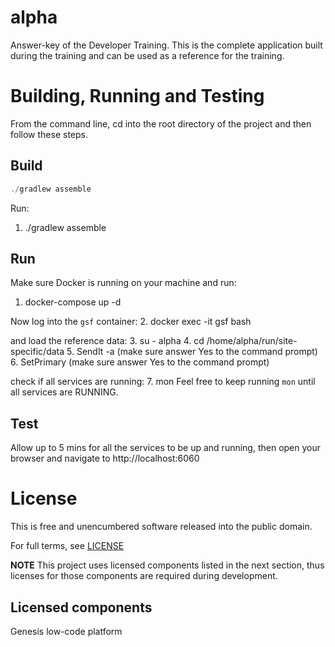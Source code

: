 # alpha

Answer-key of the Developer Training. This is the complete application built during the training and can be used as a reference for the training.

# Building, Running and Testing
From the command line, cd into the root directory of the project and then follow these steps.

## Build
```powershell Run
./gradlew assemble
```
Run:
1. ./gradlew assemble

## Run
Make sure Docker is running on your machine and run:
1. docker-compose up -d

Now log into the `gsf` container:
2. docker exec -it gsf bash

and load the reference data:
3. su - alpha
4. cd /home/alpha/run/site-specific/data
5. SendIt -a
(make sure answer Yes to the command prompt)
6. SetPrimary
(make sure answer Yes to the command prompt)

check if all services are running:
7. mon
Feel free to keep running `mon` until all services are RUNNING.

## Test
Allow up to 5 mins for all the services to be up and running, then open your browser and navigate to http://localhost:6060

# License

This is free and unencumbered software released into the public domain.

For full terms, see [LICENSE](./LICENSE)

**NOTE** This project uses licensed components listed in the next section, thus licenses for those components are required during development.

## Licensed components
Genesis low-code platform
